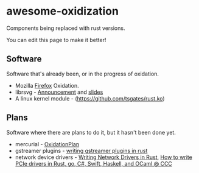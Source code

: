 # awesome-oxidization

Components being replaced with rust versions.

You can edit this page to make it better!

## Software

Software that's already been, or in the progress of oxidation.

* Mozilla [Firefox](https://wiki.mozilla.org/Oxidation) Oxidation.
* librsvg - [Announcement](https://mail.gnome.org/archives/desktop-devel-list/2017-January/msg00001.html) and [slides](https://people.gnome.org/~federico/blog/docs/fmq-porting-c-to-rust.pdf)
* A linux kernel module - (https://github.com/tsgates/rust.ko)

## Plans

Software where there are plans to do it, but it hasn't been done yet.

* mercurial - [OxidationPlan](https://www.mercurial-scm.org/wiki/OxidationPlan)
* gstreamer plugins - [writing gstreamer plugins in rust](https://coaxion.net/blog/2016/05/writing-gstreamer-plugins-and-elements-in-rust/)
* network device drivers - [Writing Network Drivers in Rust](https://www.net.in.tum.de/fileadmin/bibtex/publications/theses/2018-ixy-rust.pdf), [How to write PCIe drivers in Rust, go, C#, Swift, Haskell, and OCaml @ CCC](https://www.youtube.com/watch?v=aSuRyLBrXgI)

